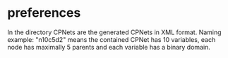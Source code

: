 # preferences

In the directory CPNets are the generated CPNets in XML format.
Naming example:
"n10c5d2" means the contained CPNet has 10 variables, each node has maximally 5 parents  and each variable has a binary domain.
